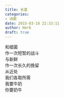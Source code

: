 ```yaml
---  
title: 长富  
categories:  
- 诗歌  
date: 2015-03-18 22:33:11  
author: Herb  
draft: true
---  
```

和细菌  
作一次短暂的战斗  
与新鲜  
作一次长久的挽留  
从近处  
我们各取所需  
我要牛奶  
你要奶牛